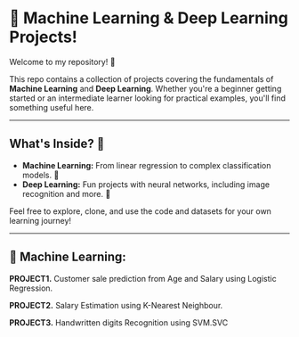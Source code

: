 # 🤖 Machine Learning & Deep Learning Projects!

Welcome to my repository! 👋

This repo contains a collection of projects covering the fundamentals of **Machine Learning** and **Deep Learning**. Whether you're a beginner getting started or an intermediate learner looking for practical examples, you'll find something useful here.

---

## What's Inside? 📂

* **Machine Learning:** From linear regression to complex classification models. 🧠
* **Deep Learning:** Fun projects with neural networks, including image recognition and more. 🚀

Feel free to explore, clone, and use the code and datasets for your own learning journey!

---

## 🧬 Machine Learning:

**PROJECT1.** Customer sale prediction from Age and Salary using Logistic Regression.

**PROJECT2.** Salary Estimation using K-Nearest Neighbour.

**PROJECT3.** Handwritten digits Recognition using SVM.SVC
